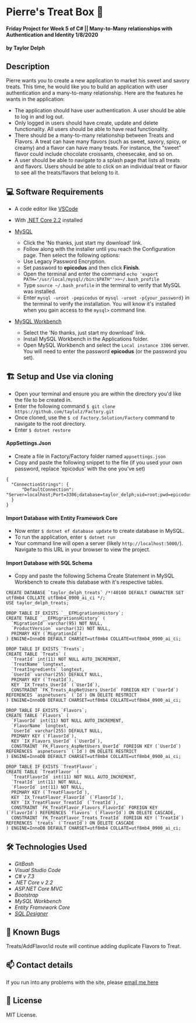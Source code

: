 # Pierre's Treat Box 🍰

#### Friday Project for Week 5 of C# || Many-to-Many relationships with Authentication and Identity 1/8/2020

#### by Taylor Delph

## Description

  Pierre wants you to create a new application to market his sweet and savory treats. This time, he would like you to build an application with user authentication and a many-to-many relationship. Here are the features he wants in the application:

* The application should have user authentication. A user should be able to log in and log out. 
* Only logged in users should have create, update and delete functionality. All users should be able to have read functionality.
* There should be a many-to-many relationship between Treats and Flavors. A treat can have many flavors (such as sweet, savory, spicy, or creamy) and a flavor can have many treats. For instance, the "sweet" flavor could include chocolate croissants, cheesecake, and so on.
* A user should be able to navigate to a splash page that lists all treats and flavors. Users should be able to click on an individual treat or flavor to see all the treats/flavors that belong to it.

<!-- ![Splash Page](./ReadMeAssets/home.gif) -->

## 💻  Software Requirements
* A code editor like [VSCode](https://code.visualstudio.com/download)
* With [.NET Core 2.2](https://dotnet.microsoft.com/download/dotnet-core/thank-you/sdk-2.2.106-macos-x64-installer) installed
* [MySQL](https://dev.mysql.com/downloads/file/?id=484914)

  * Click the 'No thanks, just start my download' link.
  * Follow along with the installer until you reach the Configuration page. Then select the following options:
  * Use Legacy Password Encryption.
  * Set password to **epicodus** and then click **Finish**.
  * Open the terminal and enter the command `echo 'export PATH="/usr/local/mysql//bin:$PATH"'>>~/.bash_profile`
  * Type `source ~/.bash_profile` in the terminal to verify that MySQL was installed.
  * Enter `mysql -uroot -pepicodus` or `mysql -uroot -p{your_password}` in the terminal to verify the installation. You will know it's installed when you gain access to the `mysql>` command line.


* [MySQL Workbench](https://dev.mysql.com/downloads/file/?id=484391)
  * Select the 'No thanks, just start my download' link.
  * Install MySQL Workbench in the Applications folder.
  * Open MySQL Workbench and select the `Local instance 3306` server. You will need to enter the password **epicodus** (or the password you set).


## 🏗️  Setup and Use via cloning
* Open your terminal and ensure you are within the directory you'd like the file to be created in.
* Enter the following command `$ git clone https://github.com/taylulz/Factory.git`
* Once cloned, use the `$ cd Factory.Solution/Factory` command to navigate to the root directory.
* Enter `$ dotnet restore`


#### AppSettings.Json
* Create a file in Factory/Factory folder named `appsettings.json`
* Copy and paste the following snippet to the file (if you used your own password, replace 'epicodus' with the one you've set)

```
{
  "ConnectionStrings": {
      "DefaultConnection": "Server=localhost;Port=3306;database=taylor_delph;uid=root;pwd=epicodus;"
  }
}
```

#### Import Database with Entity Framework Core
* Now enter `$ dotnet ef database update` to create database in MySQL.
* To run the application, enter `$ dotnet run`
* Your command line will open a server (likely `http://localhost:5000/`). Navigate to this URL in your browser to view the project.

#### Import Database with SQL Schema
* Copy and paste the following Schema Create Statement in MySQL Workbench to create this database with it's respective tables.
```
CREATE DATABASE `taylor_delph_treats` /*!40100 DEFAULT CHARACTER SET utf8mb4 COLLATE utf8mb4_0900_ai_ci */;
USE taylor_delph_treats;

DROP TABLE IF EXISTS `__EFMigrationsHistory`;
CREATE TABLE `__EFMigrationsHistory` (
  `MigrationId` varchar(95) NOT NULL,
  `ProductVersion` varchar(32) NOT NULL,
  PRIMARY KEY (`MigrationId`)
) ENGINE=InnoDB DEFAULT CHARSET=utf8mb4 COLLATE=utf8mb4_0900_ai_ci;

DROP TABLE IF EXISTS `Treats`;
CREATE TABLE `Treats` (
  `TreatId` int(11) NOT NULL AUTO_INCREMENT,
  `TreatName` longtext,
  `TreatIngredients` longtext,
  `UserId` varchar(255) DEFAULT NULL,
  PRIMARY KEY (`TreatId`),
  KEY `IX_Treats_UserId` (`UserId`),
  CONSTRAINT `FK_Treats_AspNetUsers_UserId` FOREIGN KEY (`UserId`) REFERENCES `aspnetusers` (`Id`) ON DELETE RESTRICT
) ENGINE=InnoDB DEFAULT CHARSET=utf8mb4 COLLATE=utf8mb4_0900_ai_ci;

DROP TABLE IF EXISTS `Flavors`;
CREATE TABLE `Flavors` (
  `FlavorId` int(11) NOT NULL AUTO_INCREMENT,
  `FlavorName` longtext,
  `UserId` varchar(255) DEFAULT NULL,
  PRIMARY KEY (`FlavorId`),
  KEY `IX_Flavors_UserId` (`UserId`),
  CONSTRAINT `FK_Flavors_AspNetUsers_UserId` FOREIGN KEY (`UserId`) REFERENCES `aspnetusers` (`Id`) ON DELETE RESTRICT
) ENGINE=InnoDB DEFAULT CHARSET=utf8mb4 COLLATE=utf8mb4_0900_ai_ci;

DROP TABLE IF EXISTS `TreatFlavor`;
CREATE TABLE `TreatFlavor` (
  `TreatFlavorId` int(11) NOT NULL AUTO_INCREMENT,
  `TreatId` int(11) NOT NULL,
  `FlavorId` int(11) NOT NULL,
  PRIMARY KEY (`TreatFlavorId`),
  KEY `IX_TreatFlavor_FlavorId` (`FlavorId`),
  KEY `IX_TreatFlavor_TreatId` (`TreatId`),
  CONSTRAINT `FK_TreatFlavor_Flavors_FlavorId` FOREIGN KEY (`FlavorId`) REFERENCES `flavors` (`FlavorId`) ON DELETE CASCADE,
  CONSTRAINT `FK_TreatFlavor_Treats_TreatId` FOREIGN KEY (`TreatId`) REFERENCES `treats` (`TreatId`) ON DELETE CASCADE
) ENGINE=InnoDB DEFAULT CHARSET=utf8mb4 COLLATE=utf8mb4_0900_ai_ci;
```
<!-- ![Licenses Table joining EngineerId with MachineId](./ReadMeAssets/tables.png) -->

## 🛠️ Technologies Used
* _GitBash_
* _Visual Studio Code_
* _C# v 7.3_
* _.NET Core v 2.2_
* _ASP.NET Core MVC_
* _Bootstrap_
* _MySQL Workbench_
* _Entity Framework Core_
* _[SQL Designer](https://ondras.zarovi.cz/sql/demo/)_

## 🐞 Known Bugs

Treats/AddFlavor/id route will continue adding duplicate Flavors to Treat. 

## 📫 Contact details

If you run into any problems with the site, please [email me here](mailto:taylulzcode@gmail.com)

## 📗 License

MIT License.
